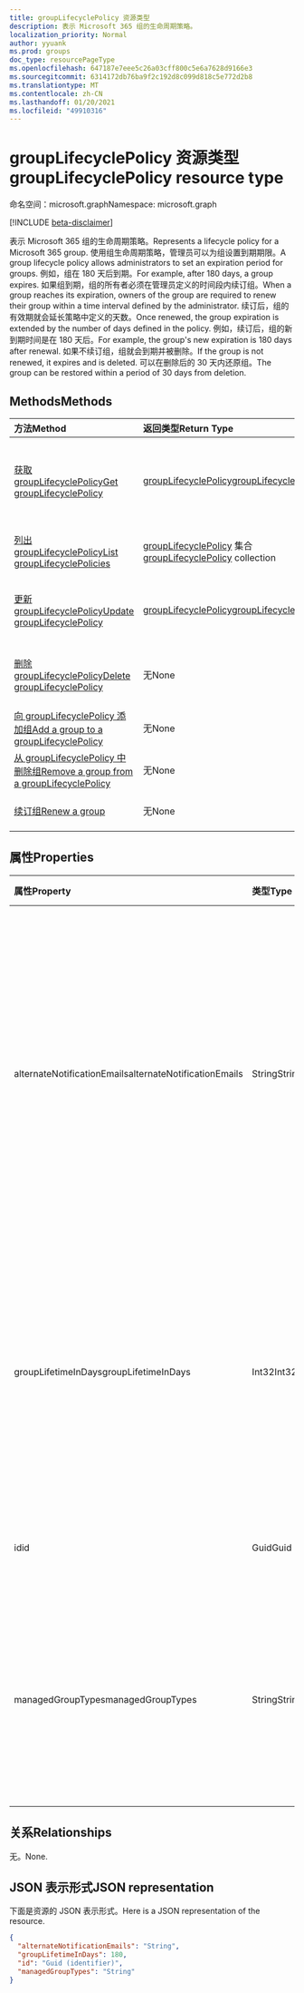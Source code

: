 ```yaml
---
title: groupLifecyclePolicy 资源类型
description: 表示 Microsoft 365 组的生命周期策略。
localization_priority: Normal
author: yyuank
ms.prod: groups
doc_type: resourcePageType
ms.openlocfilehash: 647187e7eee5c26a03cff800c5e6a7628d9166e3
ms.sourcegitcommit: 6314172db76ba9f2c192d8c099d818c5e772d2b8
ms.translationtype: MT
ms.contentlocale: zh-CN
ms.lasthandoff: 01/20/2021
ms.locfileid: "49910316"
---
```

# <a name="grouplifecyclepolicy-resource-type"></a><span data-ttu-id="ac644-103">groupLifecyclePolicy 资源类型</span><span class="sxs-lookup"><span data-stu-id="ac644-103">groupLifecyclePolicy resource type</span></span>

<span data-ttu-id="ac644-104">命名空间：microsoft.graph</span><span class="sxs-lookup"><span data-stu-id="ac644-104">Namespace: microsoft.graph</span></span>

[!INCLUDE [beta-disclaimer](../../includes/beta-disclaimer.md)]

<span data-ttu-id="ac644-105">表示 Microsoft 365 组的生命周期策略。</span><span class="sxs-lookup"><span data-stu-id="ac644-105">Represents a lifecycle policy for a Microsoft 365 group.</span></span> <span data-ttu-id="ac644-106">使用组生命周期策略，管理员可以为组设置到期期限。</span><span class="sxs-lookup"><span data-stu-id="ac644-106">A group lifecycle policy allows administrators to set an expiration period for groups.</span></span> <span data-ttu-id="ac644-107">例如，组在 180 天后到期。</span><span class="sxs-lookup"><span data-stu-id="ac644-107">For example, after 180 days, a group expires.</span></span> <span data-ttu-id="ac644-108">如果组到期，组的所有者必须在管理员定义的时间段内续订组。</span><span class="sxs-lookup"><span data-stu-id="ac644-108">When a group reaches its expiration, owners of the group are required to renew their group within a time interval defined by the administrator.</span></span> <span data-ttu-id="ac644-109">续订后，组的有效期就会延长策略中定义的天数。</span><span class="sxs-lookup"><span data-stu-id="ac644-109">Once renewed, the group expiration is extended by the number of days defined in the policy.</span></span> <span data-ttu-id="ac644-110">例如，续订后，组的新到期时间是在 180 天后。</span><span class="sxs-lookup"><span data-stu-id="ac644-110">For example, the group's new expiration is 180 days after renewal.</span></span> <span data-ttu-id="ac644-111">如果不续订组，组就会到期并被删除。</span><span class="sxs-lookup"><span data-stu-id="ac644-111">If the group is not renewed, it expires and is deleted.</span></span> <span data-ttu-id="ac644-112">可以在删除后的 30 天内还原组。</span><span class="sxs-lookup"><span data-stu-id="ac644-112">The group can be restored within a period of 30 days from deletion.</span></span>

## <a name="methods"></a><span data-ttu-id="ac644-113">Methods</span><span class="sxs-lookup"><span data-stu-id="ac644-113">Methods</span></span>

| <span data-ttu-id="ac644-114">方法</span><span class="sxs-lookup"><span data-stu-id="ac644-114">Method</span></span> | <span data-ttu-id="ac644-115">返回类型</span><span class="sxs-lookup"><span data-stu-id="ac644-115">Return Type</span></span> | <span data-ttu-id="ac644-116">说明</span><span class="sxs-lookup"><span data-stu-id="ac644-116">Description</span></span> |
|:---------------|:--------|:----------|
|[<span data-ttu-id="ac644-117">获取 groupLifecyclePolicy</span><span class="sxs-lookup"><span data-stu-id="ac644-117">Get groupLifecyclePolicy</span></span>](../api/grouplifecyclepolicy-get.md) | [<span data-ttu-id="ac644-118">groupLifecyclePolicy</span><span class="sxs-lookup"><span data-stu-id="ac644-118">groupLifecyclePolicy</span></span>](grouplifecyclepolicy.md) |<span data-ttu-id="ac644-119">读取 groupLifecyclePolicy 对象的属性和关系。</span><span class="sxs-lookup"><span data-stu-id="ac644-119">Read properties and relationships of a groupLifecyclePolicy object.</span></span>|
|[<span data-ttu-id="ac644-120">列出 groupLifecyclePolicy</span><span class="sxs-lookup"><span data-stu-id="ac644-120">List groupLifecyclePolicies</span></span>](../api/grouplifecyclepolicy-list.md) | <span data-ttu-id="ac644-121">[groupLifecyclePolicy](grouplifecyclepolicy.md) 集合</span><span class="sxs-lookup"><span data-stu-id="ac644-121">[groupLifecyclePolicy](grouplifecyclepolicy.md) collection</span></span> | <span data-ttu-id="ac644-122">列出所有 groupLifecyclePolicy。</span><span class="sxs-lookup"><span data-stu-id="ac644-122">List all the groupLifecyclePolicies.</span></span> |
|[<span data-ttu-id="ac644-123">更新 groupLifecyclePolicy</span><span class="sxs-lookup"><span data-stu-id="ac644-123">Update groupLifecyclePolicy</span></span>](../api/grouplifecyclepolicy-update.md) | [<span data-ttu-id="ac644-124">groupLifecyclePolicy</span><span class="sxs-lookup"><span data-stu-id="ac644-124">groupLifecyclePolicy</span></span>](grouplifecyclepolicy.md) | <span data-ttu-id="ac644-125">更新 groupLifecyclePolicy 对象。</span><span class="sxs-lookup"><span data-stu-id="ac644-125">Update a groupLifecyclePolicy object.</span></span> |
|[<span data-ttu-id="ac644-126">删除 groupLifecyclePolicy</span><span class="sxs-lookup"><span data-stu-id="ac644-126">Delete groupLifecyclePolicy</span></span>](../api/grouplifecyclepolicy-delete.md) | <span data-ttu-id="ac644-127">无</span><span class="sxs-lookup"><span data-stu-id="ac644-127">None</span></span> | <span data-ttu-id="ac644-128">删除 groupLifecyclePolicy 对象。</span><span class="sxs-lookup"><span data-stu-id="ac644-128">Delete a groupLifecyclePolicy object.</span></span> |
|[<span data-ttu-id="ac644-129">向 groupLifecyclePolicy 添加组</span><span class="sxs-lookup"><span data-stu-id="ac644-129">Add a group to a groupLifecyclePolicy</span></span>](../api/grouplifecyclepolicy-addgroup.md)|<span data-ttu-id="ac644-130">无</span><span class="sxs-lookup"><span data-stu-id="ac644-130">None</span></span>| <span data-ttu-id="ac644-131">向生命周期策略添加组</span><span class="sxs-lookup"><span data-stu-id="ac644-131">Add a group to a lifecycle policy</span></span> |
|[<span data-ttu-id="ac644-132">从 groupLifecyclePolicy 中删除组</span><span class="sxs-lookup"><span data-stu-id="ac644-132">Remove a group from a groupLifecyclePolicy</span></span>](../api/grouplifecyclepolicy-removegroup.md)|<span data-ttu-id="ac644-133">无</span><span class="sxs-lookup"><span data-stu-id="ac644-133">None</span></span>| <span data-ttu-id="ac644-134">从生命周期策略中删除组</span><span class="sxs-lookup"><span data-stu-id="ac644-134">Remove a group to a lifecycle policy.</span></span> |
|[<span data-ttu-id="ac644-135">续订组</span><span class="sxs-lookup"><span data-stu-id="ac644-135">Renew a group</span></span>](../api/grouplifecyclepolicy-renewgroup.md)|<span data-ttu-id="ac644-136">无</span><span class="sxs-lookup"><span data-stu-id="ac644-136">None</span></span>| <span data-ttu-id="ac644-137">续订组的到期日期。</span><span class="sxs-lookup"><span data-stu-id="ac644-137">Renew a group's expiration date.</span></span> |

## <a name="properties"></a><span data-ttu-id="ac644-138">属性</span><span class="sxs-lookup"><span data-stu-id="ac644-138">Properties</span></span>

| <span data-ttu-id="ac644-139">属性</span><span class="sxs-lookup"><span data-stu-id="ac644-139">Property</span></span> | <span data-ttu-id="ac644-140">类型</span><span class="sxs-lookup"><span data-stu-id="ac644-140">Type</span></span> | <span data-ttu-id="ac644-141">说明</span><span class="sxs-lookup"><span data-stu-id="ac644-141">Description</span></span> |
|:---------------|:--------|:----------|
|<span data-ttu-id="ac644-142">alternateNotificationEmails</span><span class="sxs-lookup"><span data-stu-id="ac644-142">alternateNotificationEmails</span></span>|<span data-ttu-id="ac644-143">String</span><span class="sxs-lookup"><span data-stu-id="ac644-143">String</span></span>| <span data-ttu-id="ac644-144">针对没有所有者的组向其发送通知的电子邮件地址列表。</span><span class="sxs-lookup"><span data-stu-id="ac644-144">List of email address to send notifications for groups without owners.</span></span> <span data-ttu-id="ac644-145">可以用分号隔开电子邮件地址，从而定义多个电子邮件地址。</span><span class="sxs-lookup"><span data-stu-id="ac644-145">Multiple email address can be defined by separating email address with a semicolon.</span></span> |
|<span data-ttu-id="ac644-146">groupLifetimeInDays</span><span class="sxs-lookup"><span data-stu-id="ac644-146">groupLifetimeInDays</span></span>|<span data-ttu-id="ac644-147">Int32</span><span class="sxs-lookup"><span data-stu-id="ac644-147">Int32</span></span>| <span data-ttu-id="ac644-148">还剩多少天组就到期且需要续订。</span><span class="sxs-lookup"><span data-stu-id="ac644-148">Number of days before a group expires and needs to be renewed.</span></span> <span data-ttu-id="ac644-149">续订后，组的有效期就会延长定义的天数。</span><span class="sxs-lookup"><span data-stu-id="ac644-149">Once renewed, the group expiration is extended by the number of days defined.</span></span> |
|<span data-ttu-id="ac644-150">id</span><span class="sxs-lookup"><span data-stu-id="ac644-150">id</span></span>|<span data-ttu-id="ac644-151">Guid</span><span class="sxs-lookup"><span data-stu-id="ac644-151">Guid</span></span>| <span data-ttu-id="ac644-152">策略的唯一标识符。</span><span class="sxs-lookup"><span data-stu-id="ac644-152">A unique identifier for a policy.</span></span> <span data-ttu-id="ac644-153">只读。</span><span class="sxs-lookup"><span data-stu-id="ac644-153">Read-only.</span></span>|
|<span data-ttu-id="ac644-154">managedGroupTypes</span><span class="sxs-lookup"><span data-stu-id="ac644-154">managedGroupTypes</span></span>|<span data-ttu-id="ac644-155">String</span><span class="sxs-lookup"><span data-stu-id="ac644-155">String</span></span>| <span data-ttu-id="ac644-156">到期策略适用的组类型。</span><span class="sxs-lookup"><span data-stu-id="ac644-156">The group type for which the expiration policy applies.</span></span> <span data-ttu-id="ac644-157">可取值为 **All**、**Selected** 或 **None**。</span><span class="sxs-lookup"><span data-stu-id="ac644-157">Possible values are **All**, **Selected** or **None**.</span></span> |

## <a name="relationships"></a><span data-ttu-id="ac644-158">关系</span><span class="sxs-lookup"><span data-stu-id="ac644-158">Relationships</span></span>

<span data-ttu-id="ac644-159">无。</span><span class="sxs-lookup"><span data-stu-id="ac644-159">None.</span></span>

## <a name="json-representation"></a><span data-ttu-id="ac644-160">JSON 表示形式</span><span class="sxs-lookup"><span data-stu-id="ac644-160">JSON representation</span></span>

<span data-ttu-id="ac644-161">下面是资源的 JSON 表示形式。</span><span class="sxs-lookup"><span data-stu-id="ac644-161">Here is a JSON representation of the resource.</span></span>

<!-- {
  "blockType": "resource",
  "optionalProperties": [

  ],
  "@odata.type": "microsoft.graph.groupLifecyclePolicy"
}-->

```json
{
  "alternateNotificationEmails": "String",
  "groupLifetimeInDays": 180,
  "id": "Guid (identifier)",
  "managedGroupTypes": "String"
}

```

<!-- uuid: 8fcb5dbc-d5aa-4681-8e31-b001d5168d79
2015-10-25 14:57:30 UTC -->
<!-- {
  "type": "#page.annotation",
  "description": "groupLifecyclePolicy resource",
  "keywords": "",
  "section": "documentation",
  "tocPath": ""
}-->


